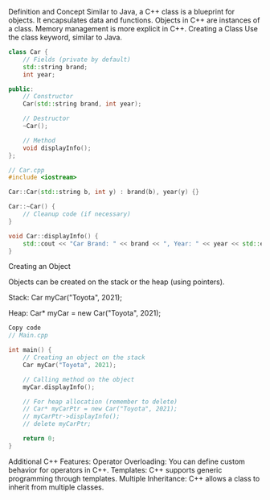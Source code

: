 Definition and Concept
Similar to Java, a C++ class is a blueprint for objects. It encapsulates data and functions. Objects in C++ are instances of a class.
Memory management is more explicit in C++.
Creating a Class
Use the class keyword, similar to Java.

```cpp
class Car {
    // Fields (private by default)
    std::string brand;
    int year;

public:
    // Constructor
    Car(std::string brand, int year);

    // Destructor
    ~Car();

    // Method
    void displayInfo();
};

// Car.cpp
#include <iostream>

Car::Car(std::string b, int y) : brand(b), year(y) {}

Car::~Car() {
    // Cleanup code (if necessary)
}

void Car::displayInfo() {
    std::cout << "Car Brand: " << brand << ", Year: " << year << std::endl;
}
```

Creating an Object

Objects can be created on the stack or the heap (using pointers).

Stack: Car myCar("Toyota", 2021);

Heap: Car* myCar = new Car("Toyota", 2021);

```cpp
Copy code
// Main.cpp

int main() {
    // Creating an object on the stack
    Car myCar("Toyota", 2021);

    // Calling method on the object
    myCar.displayInfo();

    // For heap allocation (remember to delete)
    // Car* myCarPtr = new Car("Toyota", 2021);
    // myCarPtr->displayInfo();
    // delete myCarPtr;

    return 0;
}
```
Additional C++ Features:
Operator Overloading: You can define custom behavior for operators in C++.
Templates: C++ supports generic programming through templates.
Multiple Inheritance: C++ allows a class to inherit from multiple classes.
